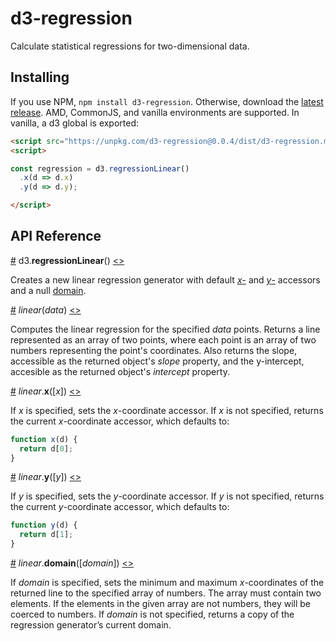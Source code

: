 # d3-regression
Calculate statistical regressions for two-dimensional data.

## Installing
If you use NPM, `npm install d3-regression`. Otherwise, download the [latest release](https://github.com/HarryStevens/d3-regression/raw/master/dist/d3-regression.zip). AMD, CommonJS, and vanilla environments are supported. In vanilla, a d3 global is exported:

```html
<script src="https://unpkg.com/d3-regression@0.0.4/dist/d3-regression.min.js"></script>
<script>

const regression = d3.regressionLinear()
  .x(d => d.x)
  .y(d => d.y);

</script>
```

## API Reference
<a name="regressionLinear" href="#regressionLinear">#</a> d3.<b>regressionLinear</b>() [<>](https://github.com/harrystevens/d3-regression/blob/master/src/linear.js "Source")

Creates a new linear regression generator with default [<em>x</em>-](#linear_x) and [<em>y</em>-](#linear_y) accessors and a null [domain](#linear_domain).

<a name="_linear" href="#_linear">#</a> <i>linear</i>(<i>data</i>) [<>](https://github.com/harrystevens/d3-regression/blob/master/src/linear.js#L6 "Source")

Computes the linear regression for the specified *data* points. Returns a line represented as an array of two points, where each point is an array of two numbers representing the point's coordinates. Also returns the slope, accessible as the returned object's <em>slope</em> property, and the y-intercept, accesible as the returned object's <em>intercept</em> property.

<a name="linear_x" href="#linear_x">#</a> <i>linear</i>.<b>x</b>([<i>x</i>]) [<>](https://github.com/harrystevens/d3-regression/blob/master/src/linear.js#L49 "Source")

If <em>x</em> is specified, sets the <em>x</em>-coordinate accessor. If <em>x</em> is not specified, returns the current <em>x</em>-coordinate accessor, which defaults to:

```js
function x(d) {
  return d[0];
}
```

<a name="linear_y" href="#linear_y">#</a> <i>linear</i>.<b>y</b>([<i>y</i>]) [<>](https://github.com/harrystevens/d3-regression/blob/master/src/linear.js#L53 "Source")

If <em>y</em> is specified, sets the <em>y</em>-coordinate accessor. If <em>y</em> is not specified, returns the current <em>y</em>-coordinate accessor, which defaults to:

```js
function y(d) {
  return d[1];
}
```

<a name="linear_domain" href="#linear_domain">#</a> <i>linear</i>.<b>domain</b>([<i>domain</i>]) [<>](hhttps://github.com/harrystevens/d3-regression/blob/master/src/linear.js#L45 "Source")

If <em>domain</em> is specified, sets the minimum and maximum <em>x</em>-coordinates of the returned line to the specified array of numbers. The array must contain two elements. If the elements in the given array are not numbers, they will be coerced to numbers. If <em>domain</em> is not specified, returns a copy of the regression generator’s current domain.